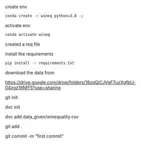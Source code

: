create env
```bash
conda create -n wineq python=3.8 -y
```

activate env
```bash
conda activate wineq
```

created a req file

install the requirements
```bash
pip install -r requirements.txt
```
download the data from

https://drive.google.com/drive/folders/18zqQiCJVgF7uzXgfbIJ-04zgz1ItNfF5?usp=sharing

git init

dvc init

dvc add data_given/winequality.csv

git add .

git commit -m "first commit"